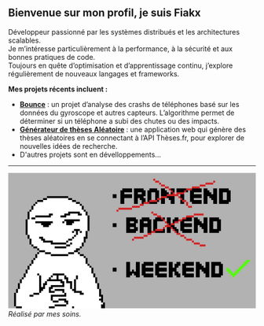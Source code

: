 ## Bienvenue sur mon profil, je suis Fiakx

Développeur passionné par les systèmes distribués et les architectures scalables.  
Je m’intéresse particulièrement à la performance, à la sécurité et aux bonnes pratiques de code.  
Toujours en quête d’optimisation et d’apprentissage continu, j’explore régulièrement de nouveaux langages et frameworks.

**Mes projets récents incluent :** 
- [**Bounce**](https://github.com/Fiakx/Bounce_app) : un projet d’analyse des crashs de téléphones basé sur les données du gyroscope et autres capteurs. L’algorithme permet de déterminer si un téléphone a subi des chutes ou des impacts.  
- [**Générateur de thèses Aléatoire**](https://github.com/Fiakx/These_aleatoire) : une application web qui génère des thèses aléatoires en se connectant à l’API Thèses.fr, pour explorer de nouvelles idées de recherche.
- D'autres projets sont en dévelloppements...
---

![funny](https://github.com/Fiakx/Fiakx/blob/main/banger.jpg?raw=true)  
*Réalisé par mes soins.*

